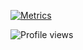 [![Metrics](/github-metrics.svg)](https://github.com/dannyHallo)

![Profile views](https://komarev.com/ghpvc/?username=dannyHallo&style=plastic)
